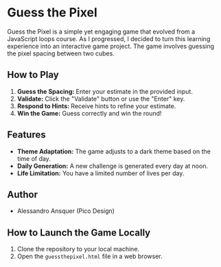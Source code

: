 # Guess the Pixel

Guess the Pixel is a simple yet engaging game that evolved from a JavaScript loops course. As I progressed, I decided to turn this learning experience into an interactive game project. The game involves guessing the pixel spacing between two cubes.

## How to Play

1. **Guess the Spacing:** Enter your estimate in the provided input.
2. **Validate:** Click the "Validate" button or use the "Enter" key.
3. **Respond to Hints:** Receive hints to refine your estimate.
4. **Win the Game:** Guess correctly and win the round!

## Features

- **Theme Adaptation:** The game adjusts to a dark theme based on the time of day.
- **Daily Generation:** A new challenge is generated every day at noon.
- **Life Limitation:** You have a limited number of lives per day.

## Author

- Alessandro Ansquer (Pico Design)

## How to Launch the Game Locally

1. Clone the repository to your local machine.
2. Open the `guessthepixel.html` file in a web browser.

